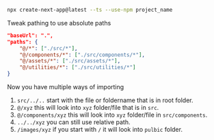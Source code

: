 ```bash
npx create-next-app@latest --ts --use-npm project_name
```

Tweak pathing to use absolute paths
```json
"baseUrl": ".",
"paths": {
	"@/*": ["./src/*"],
	"@/components/*": ["./src/components/*"],
	"@/assets/*": ["./src/assets/*"],
	"@/utilities/*": ["./src/utilities/*"]
}
```
Now you have multiple ways of importing
1. `src/../..` start with the file or foldername that is in root folder.
2. `@/xyz` this will look into `xyz` folder/file that is in `src`.
3. `@/components/xyz` this will look into `xyz` folder/file in `src/components`.
4. `../../xyz` you can still use relative path.
5. `/images/xyz` if you start with `/` it will look into `pulbic` folder.
